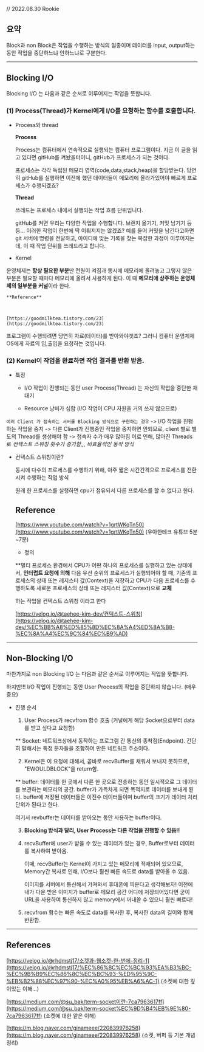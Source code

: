 
// 2022.08.30 Rookie



## 요약



Block과 non Block은 작업을 수행하는 방식의 일종이며 데이터를 input, output하는 동안 작업을 중단하느냐 안하느냐로 구분한다.



---



## **Blocking I/O**



Blocking I/O 는 다음과 같은 순서로 이루어지는 작업을 뜻합니다.



### (1) Process(Thread)가 Kernel에게 I/O를 요청하는 함수를 호출합니다.



- Process와 thread



    **Process**



    Process는 컴퓨터에서 연속적으로 실행되는 컴퓨터 프로그램이다. 지금 이 글을 읽고 있다면 gitHub를 켜놨을터이니, gitHub가 프로세스가 되는 것이다. 



    프로세스는 각각 독립된 메모리 영역(code,data,stack,heap)을 할당받는다. 당연히 gitHub를 실행하면 이전에 했던 데이터들이 메모리에 올라가있어야 빠르게 프로세스가 수행되겠죠?



    **Thread**



    쓰레드는 프로세스 내에서 실행되는 작업 흐름 단위입니다. 



    gitHub를 켜면 우리는 다양한 작업을 수행합니다. 브랜치 옮기기, 커밋 남기기 등등… 이러한 작업이 한번에 딱 이뤄지지는 않겠죠? 예를 들어 커밋을 남긴다고하면 git 서버에 명령을 전달하고, 아이디에 맞는 기록을 찾는 복잡한 과정이 이루어지는데, 이 때 작업 단위를 쓰레드라고 합니다.



- Kernel

운영체제는 **항상 필요한 부분**만 전원이 켜짐과 동시에 메모리에 올려놓고 그렇지 않은 부분은 필요할 때마다 메모리에 올려서 사용하게 된다. 이 때 **메모리에 상주하는 운영체제의 일부분을 커널**이라 한다.



    **Reference**



    [https://goodmilktea.tistory.com/23](https://goodmilktea.tistory.com/23) 





프로그램이 수행되려면 당연히 자료(데이터)를 받아와야겟죠? 그러니 컴퓨터 운영체제 OS에게 자료의 입,출입을 요청하는 것입니다. 



### (2) Kernel이 작업을 완료하면 작업 결과를 반환 받음.



- 특징

    - I/O 작업이 진행되는 동안 user Process(Thread) 는 자신의 작업을 중단한 채 대기

    - Resource 낭비가 심함 (I/O 작업이 CPU 자원을 거의 쓰지 않으므로)



`여러 Client 가 접속하는 서버를 Blocking 방식으로 구현하는 경우` -> I/O 작업을 진행하는 작업을 중지 -> 다른 Client가 진행중인 작업을 중지하면 안되므로, client 별로 별도의 Thread를 생성해야 함 -> 접속자 수가 매우 많아짐 이로 인해, 많아진 Threads 로 *컨텍스트 스위칭 횟수가 증가함,,, 비효율적인 동작 방식*



- 컨텍스트 스위칭이란?



    동시에 다수의 프로세스를 수행하기 위해, 아주 짧은 시간간격으로 프로세스를 전환시켜 수행하는 작업 방식



    원래 한 프로세스를 실행하면 cpu가 점유되서 다른 프로세스를 할 수 없다고 한다.



    ## Reference



    [https://www.youtube.com/watch?v=1grtWKqTn50](https://www.youtube.com/watch?v=1grtWKqTn50) (우아한테크 유튜브 5분~7분)



    - 정의

    **멀티 프로세스 환경에서 CPU가 어떤 하나의 프로세스를 실행하고 있는 상태에서, **인터럽트 요청에 의해** 다음 우선 순위의 프로세스가 실행되어야 할 때, 기존의 프로세스의 상태 또는 레지스터 값(Context)을 저장하고 CPU가 다음 프로세스를 수행하도록 새로운 프로세스의 상태 또는 레지스터 값(Context)으로 **교체**

    하는 작업을 컨텍스트 스위칭 이라고 한다



    [https://velog.io/@taehee-kim-dev/컨텍스트-스위칭](https://velog.io/@taehee-kim-dev/%EC%BB%A8%ED%85%8D%EC%8A%A4%ED%8A%B8-%EC%8A%A4%EC%9C%84%EC%B9%AD) 





---



## No**n-Blocking I/O**



마찬가지로 non Blocking I/O 는 다음과 같은 순서로 이루어지는 작업을 뜻합니다.



하지만!!! I/O 작업이 진행되는 동안 User Process의 작업을 중단하지 않습니다. (매우 중요)



- 진행 순서

    1. User Process가 recvfrom 함수 호출 (커널에게 해당 Socket으로부터 data를 받고 싶다고 요청함)

    ** Socket: 네트워크상에서 동작하는 프로그램 간 통신의 종착점(Endpoint). 간단히 말해서는 특정 문자들을 조합하여 만든 네트워크 주소이다.



    2. Kernel은 이 요청에 대해서, 곧바로 recvBuffer를 채워서 보내지 못하므로, "EWOULDBLOCK"을 return함.



    ** buffer: 데이터를 한 곳에서 다른 한 곳으로 전송하는 동안 일시적으로 그 데이터를 보관하는 메모리의 공간. buffer가 가득차게 되면 목적지로 데이터를 보내게 된다. buffer에 저장된 데이터들은 이진수 데이터들이며 buffer의 크기가 데이터 처리 단위가 된다고 한다.

    여기서 revbuffer는 데이터를 받아오는 동안 사용하는 buffer이다.



    3. **Blocking 방식과 달리, User Process는 다른 작업을 진행할 수 있음!!**



    4. recvBuffer에 user가 받을 수 있는 데이터가 있는 경우, Buffer로부터 데이터를 복사하여 받아옴.



        이때, recvBuffer는 Kernel이 가지고 있는 메모리에 적재되어 있으므로, Memory간 복사로 인해, I/O보다 훨씬 빠른 속도로 data를 받아올 수 있음. 



        이미지를 서버에서 통신해서 가져와서 휴대폰에 띄운다고 생각해보자! 이전에 내가 다운 받은 이미지가 buffer로 메모리 공간 어디에 저장되어있다면 굳이 URL을 사용하여 통신하지 않고 memory에서 꺼내쓸 수 있으니 훨씬 빠르다! 





    5. recvfrom 함수는 빠른 속도로 data를 복사한 후, 복사한 data의 길이와 함께 반환함.





---



## References



[https://velog.io/@rhdmstj17/소켓과-웹소켓-한-번에-정리-1](https://velog.io/@rhdmstj17/%EC%86%8C%EC%BC%93%EA%B3%BC-%EC%9B%B9%EC%86%8C%EC%BC%93-%ED%95%9C-%EB%B2%88%EC%97%90-%EC%A0%95%EB%A6%AC-1) (소켓에 대한 깊이있는 이해…)



[https://medium.com/@su_bak/term-socket이란-7ca7963617ff](https://medium.com/@su_bak/term-socket%EC%9D%B4%EB%9E%80-7ca7963617ff) (소켓에 대한 얕은 이해)



[https://m.blog.naver.com/ginameee/220839976258](https://m.blog.naver.com/ginameee/220839976258) (소켓, 버퍼 등 기본 개념 정리)
